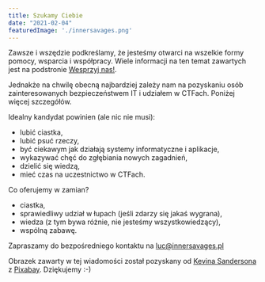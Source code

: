 ```yaml
---
title: Szukamy Ciebie
date: "2021-02-04"
featuredImage: './innersavages.png'
---
```


Zawsze i wszędzie podkreślamy, że jesteśmy otwarci na wszelkie formy pomocy, wsparcia i współpracy. Wiele informacji na
ten temat zawartych jest na podstronie <a href="/partnership/">Wesprzyj nas!</a>.  

Jednakże na chwilę obecną najbardziej zależy nam na pozyskaniu osób zainteresowanych bezpieczeństwem IT i udziałem w
CTFach. Poniżej więcej szczegółów.

<!-- end -->

Idealny kandydat powinien (ale nic nie musi):
 - lubić ciastka,
 - lubić psuć rzeczy,
 - być ciekawym jak działają systemy informatyczne i aplikacje,
 - wykazywać chęć do zgłębiania nowych zagadnień,
 - dzielić się wiedzą,
 - mieć czas na uczestnictwo w CTFach.
 
Co oferujemy w zamian?
 - ciastka,
 - sprawiedliwy udział w łupach (jeśli zdarzy się jakaś wygrana),
 - wiedza (z tym bywa różnie, nie jesteśmy wszystkowiedzący),
 - wspólną zabawę.
 
Zapraszamy do bezpośredniego kontaktu na [luc@innersavages.pl](luc@innersavages.pl)

Obrazek zawarty w tej wiadomości został pozyskany od <a href="https://pixabay.com/users/pinwhalestock-13691058/?utm_source=link-attribution&amp;utm_medium=referral&amp;utm_campaign=image&amp;utm_content=4576728">Kevina Sandersona</a> z <a href="https://pixabay.com/?utm_source=link-attribution&amp;utm_medium=referral&amp;utm_campaign=image&amp;utm_content=4576728">Pixabay</a>. Dziękujemy :-)
